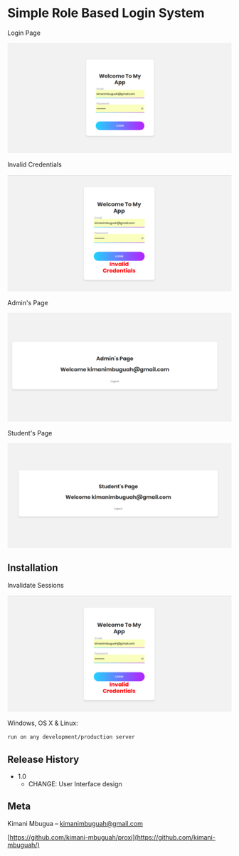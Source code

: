 # Simple Role Based Login System

Login Page

![](1.png)

Invalid Credentials

![](4.png)

Admin's Page

![](2.png)

Student's Page

![](3.png)
## Installation

Invalidate Sessions

![](4.png)

Windows, OS X & Linux:

```sh
run on any development/production server
```


## Release History

* 1.0
    * CHANGE: User Interface design

## Meta

Kimani Mbugua – kimanimbuguah@gmail.com

[https://github.com/kimani-mbuguah/proxi](https://github.com/kimani-mbuguah/)